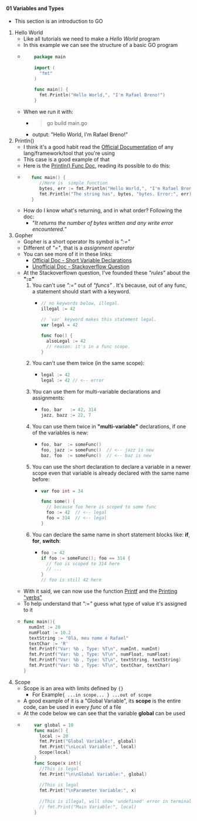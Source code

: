 #### 01 Variables and Types
- This section is an introduction to GO
1. Hello World
    - Like all tutorials we need to make a *Hello World* program
    - In this example we can see the structure of a basic GO program
    - ```go
          package main
          
          import (
            "fmt"
          )
          
          func main() {
            fmt.Println("Hello World,", "I'm Rafael Breno!")
          }
      ```
    - When we run it with:
        - > go build main.go
        - output: "Hello World, I'm Rafael Breno!"
2. Println()
    - I think it's a good habit read the [Official Documentation](https://golang.org/doc/) of any lang/framework/tool that you're using
    - This case is a good example of that
    - Here is the [Println() Func Doc](https://golang.org/pkg/fmt/#Println), reading its possible to do this:
    - ```go
         func main() {
            //Here is  simple function
            bytes, err := fmt.Println("Hello World,", "I'm Rafael Breno!")
            fmt.Println("The string has", bytes, "bytes. Error:", err)
         }
      ```
    - How do I know what's returning, and in what order? Following the doc:
        - "*It returns the number of bytes written and any write error encountered.*"
3. Gopher
    - Gopher is a short operator Its symbol is *":="* 
    - Different of *"="*, that is a *assignment operator*
    - You can see more of it in these links:
        - [Official Doc - Short Variable Declarations](https://golang.org/ref/spec#Short_variable_declarations)
        - [Unofficial Doc - Stackoverflow Question](https://stackoverflow.com/questions/17891226/difference-between-and-operators-in-go/45654233#45654233)
    - At the Stackoverflown question, I've founded these *"rules"* about the **":="**
        1. You can't use *":="*  out of *"funcs"* . It's because, out of any func, a statement should start with a keyword.
            - ```go
              // no keywords below, illegal.
              illegal := 42
              
              // `var` keyword makes this statement legal.
              var legal = 42
              
              func foo() {
                alsoLegal := 42
                // reason: it's in a func scope.
              }
              ```
        2. You can't use them twice (in the same scope):
            - ```go
              legal := 42
              legal := 42 // <-- error
              ```
        3. You can use them for multi-variable declarations and assignments:
            - ```go
              foo, bar   := 42, 314
              jazz, bazz := 22, 7
              ```
        4. You can use them twice in **"multi-variable"** declarations, if one of the variables is new:
            - ```go
              foo, bar  := someFunc()
              foo, jazz := someFunc()  // <-- jazz is new
              baz, foo  := someFunc()  // <-- baz is new
              ```
        5. You can use the short declaration to declare a variable in a newer scope even that variable is already declared with the same name before:
            - ```go
              var foo int = 34
              
              func some() {
                // because foo here is scoped to some func
                foo := 42  // <-- legal
                foo = 314  // <-- legal
              }
              ```
        6. You can declare the same name in short statement blocks like: **if**, **for**, **switch**:
            - ```go
              foo := 42
              if foo := someFunc(); foo == 314 {
                // foo is scoped to 314 here
                // ...
              }
              // foo is still 42 here
              ```
    - With it said, we can now use the function [Printf]() and the [Printing "verbs"](https://golang.org/pkg/fmt/#hdr-Printing)
    - To help understand that *":="* guess what type of value it's assigned to it
    - ```go
      func main(){
        numInt := 20
        numFloat := 10.2
        textString := "Olá, meu nome é Rafael"
        textChar := 'R'
        fmt.Printf("Var: %b , Type: %T\n", numInt, numInt)
        fmt.Printf("Var: %b , Type: %T\n", numFloat, numFloat)
        fmt.Printf("Var: %b , Type: %T\n", textString, textString)
        fmt.Printf("Var: %b , Type: %T\n", textChar, textChar)
      }
      ```
4. Scope
    - Scope is an area with limits defined by ``{}``
        - For Example``{ ...in scope... } ...out of scope`` 
    - A good example of it is a "Global Variable", its **scope** is the entire code, can be used in every *func* of a file
    - At the code below we can see that the variable **global** can be used 
    - ```go
          var global = 10
          func main() {
            local := 20
            fmt.Print("Global Variable:", global)
            fmt.Print("\nLocal Variable:", local)
            Scope(local)
          }     
          func Scope(x int){
            //This is legal
            fmt.Print("\n\nGlobal Variable:", global)
          
            //This is legal
            fmt.Print("\nParameter Variable:", x)
          
            //This is illegal, will show 'undefined' error in terminal
            // fmt.Print("Main Variable:", local)
          }
      ```